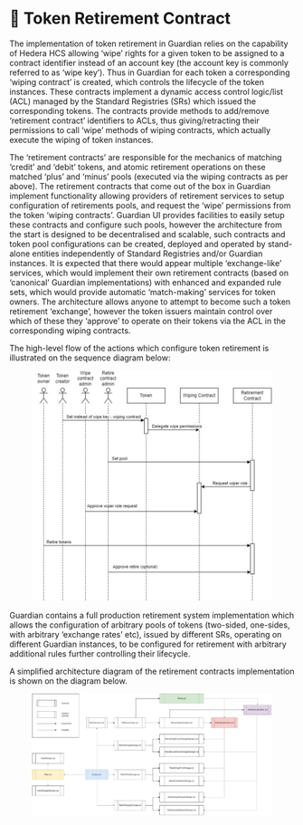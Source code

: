 # 📔 Token Retirement Contract

The implementation of token retirement in Guardian relies on the capability of Hedera HCS allowing ‘wipe’ rights for a given token to be assigned to a contract identifier instead of an account key (the account key is commonly referred to as ‘wipe key’). Thus in Guardian for each token a corresponding ‘wiping contract’ is created, which controls the lifecycle of the token instances. These contracts implement a dynamic access control logic/list (ACL) managed by the Standard Registries (SRs) which issued the corresponding tokens. The contracts provide methods to add/remove ‘retirement contract’ identifiers to ACLs, thus giving/retracting their permissions to call ‘wipe’ methods of wiping contracts, which actually execute the wiping of token instances.

The ‘retirement contracts’ are responsible for the mechanics of matching ‘credit’ and ‘debit’ tokens, and atomic retirement operations on these matched ‘plus’ and ‘minus’ pools (executed via the wiping contracts as per above). The retirement contracts that come out of the box in Guardian implement functionality allowing providers of retirement services to setup configuration of retirements pools, and request the ‘wipe’ permissions from the token ‘wiping contracts’. Guardian UI provides facilities to easily setup these contracts and configure such pools, however the architecture from the start is designed to be decentralised and scalable, such contracts and token pool configurations can be created, deployed and operated by stand-alone entities independently of Standard Registries and/or Guardian instances. It is expected that there would appear multiple ‘exchange-like’ services, which would implement their own retirement contracts (based on ‘canonical’ Guardian implementations) with enhanced and expanded rule sets, which would provide automatic ‘match-making’ services for token owners. The architecture allows anyone to attempt to become such a token retirement ‘exchange’, however the token issuers maintain control over which of these they ‘approve’ to operate on their tokens via the ACL in the corresponding wiping contracts.

The high-level flow of the actions which configure token retirement is illustrated on the sequence diagram below:

<figure><img src="../../../.gitbook/assets/image (3) (1) (1) (1) (1) (1) (1).png" alt=""><figcaption></figcaption></figure>

Guardian contains a full production retirement system implementation which allows the configuration of arbitrary pools of tokens (two-sided, one-sides, with arbitrary ‘exchange rates’ etc), issued by different SRs, operating on different Guardian instances, to be configured for retirement with arbitrary additional rules further controlling their lifecycle.&#x20;

A simplified architecture diagram of the retirement contracts implementation is shown on the diagram below.

<figure><img src="../../../.gitbook/assets/image (6) (1) (1).png" alt=""><figcaption></figcaption></figure>
